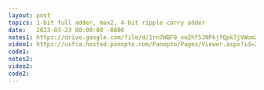 ```yaml
---
layout: post
topics: 1-bit full adder, max2, 4-bit ripple carry adder
date:   2023-03-23 08:00:00 -0800
notes1: https://drive.google.com/file/d/1rn7WBF8_xo2hf5JNPkjfQpk7jVWomZyP/view?usp=share_link
video1: https://usfca.hosted.panopto.com/Panopto/Pages/Viewer.aspx?id=2ff3a7f4-f56f-43d9-a34f-af93011bd998 
code1:
notes2: 
video2: 
code2:  
---
```

